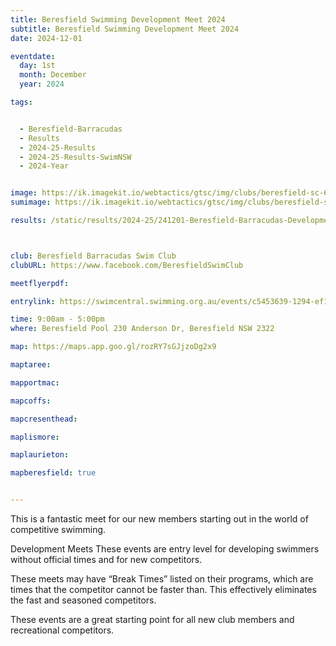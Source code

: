 ```yaml
---
title: Beresfield Swimming Development Meet 2024
subtitle: Beresfield Swimming Development Meet 2024
date: 2024-12-01

eventdate:
  day: 1st
  month: December
  year: 2024

tags:


  - Beresfield-Barracudas
  - Results
  - 2024-25-Results
  - 2024-25-Results-SwimNSW
  - 2024-Year


image: https://ik.imagekit.io/webtactics/gtsc/img/clubs/beresfield-sc-600x400.jpg
sumimage: https://ik.imagekit.io/webtactics/gtsc/img/clubs/beresfield-sc-400x600.jpg

results: /static/results/2024-25/241201-Beresfield-Barracudas-Development-Meet-results.pdf



club: Beresfield Barracudas Swim Club 
clubURL: https://www.facebook.com/BeresfieldSwimClub

meetflyerpdf: 

entrylink: https://swimcentral.swimming.org.au/events/c5453639-1294-ef11-8a68-000d3ad12ff7/detail

time: 9:00am - 5:00pm
where: Beresfield Pool 230 Anderson Dr, Beresfield NSW 2322

map: https://maps.app.goo.gl/rozRY7sGJjzoDg2x9

maptaree: 

mapportmac:

mapcoffs:

mapcresenthead:

maplismore: 

maplaurieton: 

mapberesfield: true


---
```

This is a fantastic meet for our new members starting out in the world of competitive swimming.

Development Meets
These events are entry level for developing swimmers without official times and for new competitors. 

These meets may have “Break Times” listed on their programs, which are times that the competitor cannot be faster than. This effectively eliminates the fast and seasoned competitors. 

These events are a great starting point for all new club members and recreational competitors.
